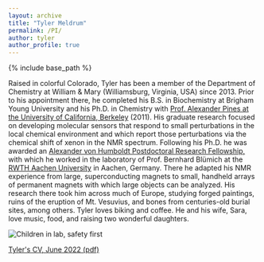 ```yaml
---
layout: archive
title: "Tyler Meldrum"
permalink: /PI/
author: tyler
author_profile: true
---
```


{% include base_path %}


Raised in colorful Colorado, Tyler has been a member of the Department of Chemistry at William & Mary (Williamsburg, Virginia, USA) since 2013. Prior to his appointment there, he completed his B.S. in Biochemistry at Brigham Young University and his Ph.D. in Chemistry with [Prof. Alexander Pines at the University of California, Berkeley](https://pines.berkeley.edu/) (2011). His graduate research focused on developing molecular sensors that respond to small perturbations in the local chemical environment and which report those perturbations via the chemical shift of xenon in the NMR spectrum. Following his Ph.D. he was awarded an [Alexander von Humboldt Postdoctoral Research Fellowship,](https://www.humboldt-foundation.de/en/) with which he worked in the laboratory of Prof. Bernhard Blümich at the [RWTH Aachen University](https://www.itmc.rwth-aachen.de/) in Aachen, Germany. There he adapted his NMR experience from large, superconducting magnets to small, handheld arrays of permanent magnets with which large objects can be analyzed. His research there took him across much of Europe, studying forged paintings, ruins of the eruption of Mt. Vesuvius, and bones from centuries-old burial sites, among others. Tyler loves biking and coffee. He and his wife, Sara, love music, food, and raising two wonderful daughters.

<img src="{{ site.baseurl }}/images/about/science girls.jpg" alt="Children in lab, safety first">

[Tyler's CV, June 2022 (pdf)](/files/CV_June2022.pdf)
